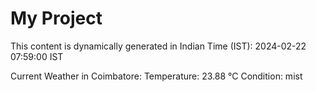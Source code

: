 # My Project

This content is dynamically generated in Indian Time (IST): 2024-02-22 07:59:00 IST


Current Weather in Coimbatore:
Temperature: 23.88 °C
Condition: mist
